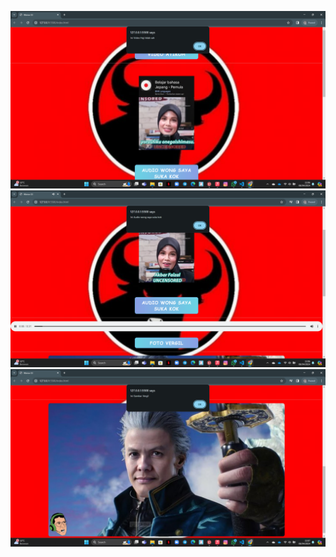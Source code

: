 ![alt text](<Screenshot (525).png>)
![alt text](<Screenshot (526).png>)
![alt text](<Screenshot (527).png>)